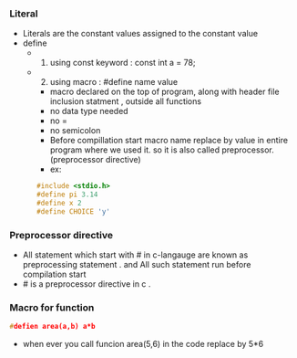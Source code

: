 ### **Literal**
- Literals are the constant values assigned to the constant value
- define 
	- 1. using const keyword : const int a = 78;
	- 2. using macro : \#define name value 
		- macro declared on the top of program, along with header file inclusion statment , outside all functions
		- no data type needed 
		- no = 
		- no semicolon
		- Before compillation start macro name replace by value in entire program where we used it. so it is also called preprocessor.  (preprocessor directive)
		- ex:
		```c
		#include <stdio.h>
		#define pi 3.14
		#define x 2
		#define CHOICE 'y'
		```


### **Preprocessor directive** 
- All statement which start with # in c-langauge are known as preprocessing statement . and All such statement run before compilation start  
- \# is a preprocessor directive in c . 

### **Macro for function**
```c
#defien area(a,b) a*b

```
- when ever you call funcion area(5,6)  in the code replace by 5*6
